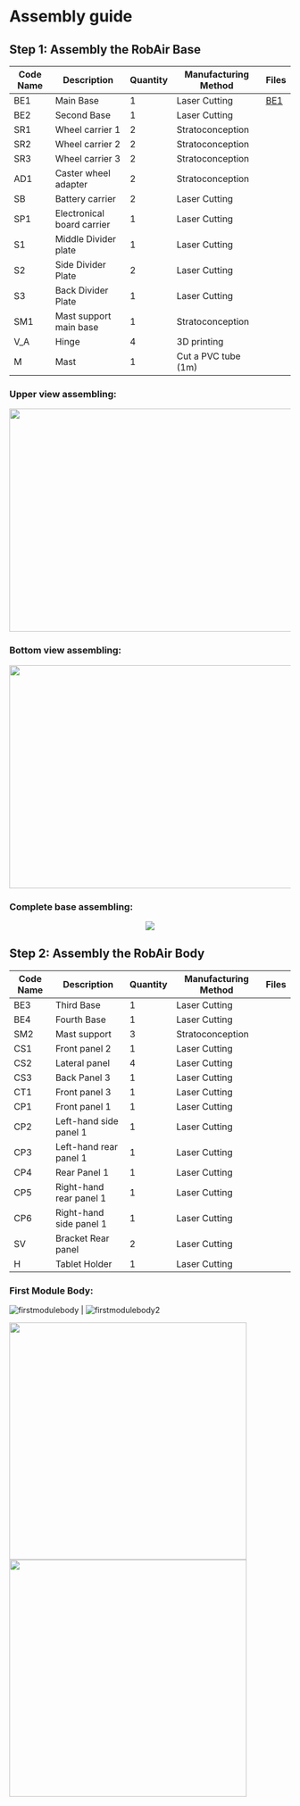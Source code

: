 # Assembly guide

## Step 1: Assembly the RobAir Base

Code Name | Description | Quantity | Manufacturing Method | Files 
------------ | ------------- | ------------- | ------------- | ------------- 
BE1| Main Base | 1 | Laser Cutting  |	[BE1](https://github.com/cinatalia/Open-Source-ROBAIR/blob/master/DFX/be1.DXF)	
BE2 | 	Second Base| 	1	| Laser Cutting| 
SR1	| Wheel carrier 1| 	2| 	Stratoconception| 
SR2| 	Wheel carrier 2| 	2	| Stratoconception| 
SR3| 	Wheel carrier 3| 	2	| Stratoconception| 
AD1	| Caster wheel adapter| 	2	|Stratoconception| 
SB| 	Battery carrier| 	2	| Laser Cutting| 
SP1| 	Electronical board carrier| 	1	| Laser Cutting| 
S1| 	Middle Divider plate|  	1	| Laser Cutting| 
S2| 	Side Divider Plate| 	2| 	Laser Cutting| 
S3| 	Back Divider Plate| 	1| 	Laser Cutting| 
SM1| 	Mast support main base| 	1| 	Stratoconception| 
V_A| 	Hinge| 	4	| 3D printing| 
M| 	Mast| 	1	| Cut a PVC tube (1m)| 

### Upper view assembling:


<p align="center"> 
<img src="https://cloud.githubusercontent.com/assets/25613194/26348797/30dd46b6-3fae-11e7-8ff1-449680d2e516.png" height="400" width="580">
</p>


### Bottom view assembling:


<p align="center"> 
<img src="https://cloud.githubusercontent.com/assets/25613194/26355292/5e865412-3fc8-11e7-80bc-e28a4faf61dc.png" height="400" width="580">
</p>

### Complete base assembling:


<p align="center"> 
<img src="https://cloud.githubusercontent.com/assets/25613194/26357527/d79c28e8-3fcf-11e7-9a92-cabfcc01a3a6.JPG" >
</p>


## Step 2: Assembly the RobAir Body

Code Name | Description | Quantity | Manufacturing Method | Files 
------------ | ------------- | ------------- | ------------- | ------------- 
BE3|	Third Base	|1	|Laser Cutting|
BE4|	Fourth Base|	1	|Laser Cutting|
SM2|	Mast support	|3|	Stratoconception|
CS1|	Front panel 2|	1	|Laser Cutting|
CS2|	Lateral panel|	4	|Laser Cutting|
CS3	|Back Panel 3|	1|	Laser Cutting|
CT1	|Front panel 3|	1	|Laser Cutting|
CP1|	Front panel 1|	1|	Laser Cutting|
CP2|	Left-hand side panel 1|	1	|Laser Cutting|
CP3|	Left-hand rear panel 1|	1	|Laser Cutting|
CP4	|Rear Panel 1|	1|	Laser Cutting|
CP5|	Right-hand rear panel 1|	1|	Laser Cutting|
CP6|	Right-hand side panel 1|	1|	Laser Cutting|
SV|	Bracket Rear panel	|2|	Laser Cutting|
H	|Tablet Holder	|1	|Laser Cutting|

### First Module Body:

![firstmodulebody](https://cloud.githubusercontent.com/assets/25613194/26357724/81b9243e-3fd0-11e7-95d9-6cfcc11f65ea.JPG)  | ![firstmodulebody2](https://cloud.githubusercontent.com/assets/25613194/26358205/13f14920-3fd2-11e7-992a-d664b83298ad.JPG)

<img src="https://cloud.githubusercontent.com/assets/25613194/26357724/81b9243e-3fd0-11e7-95d9-6cfcc11f65ea.JPG)" width="425"/> <img src="https://cloud.githubusercontent.com/assets/25613194/26358205/13f14920-3fd2-11e7-992a-d664b83298ad.JPG" width="425"/> 


